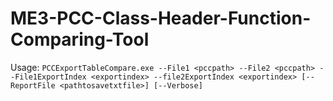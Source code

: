 # ME3-PCC-Class-Header-Function-Comparing-Tool

Usage:
`PCCExportTableCompare.exe --File1 <pccpath> --File2 <pccpath> --File1ExportIndex <exportindex> --file2ExportIndex <exportindex> [--ReportFile <pathtosavetxtfile>] [--Verbose]`
